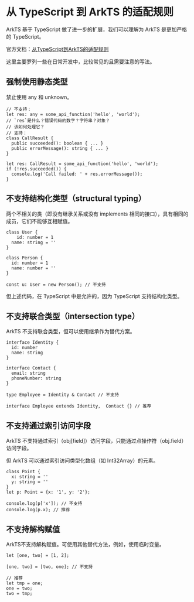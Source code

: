 # 从 TypeScript 到 ArkTS 的适配规则

ArkTS 基于 TypeScript 做了进一步的扩展，我们可以理解为 ArkTS 是更加严格的 TypeScript。

官方文档：[从TypeScript到ArkTS的适配规则](https://developer.huawei.com/consumer/cn/doc/harmonyos-guides-V5/typescript-to-arkts-migration-guide-V5)

这里主要罗列一些在日常开发中，比较常见的且需要注意的写法。

## 强制使用静态类型

禁止使用 any 和 unknown。

```tsx
// 不支持：
let res: any = some_api_function('hello', 'world');
// `res`是什么？错误代码的数字？字符串？对象？
// 该如何处理它？
// 支持：
class CallResult {
  public succeeded(): boolean { ... }
  public errorMessage(): string { ... }
}

let res: CallResult = some_api_function('hello', 'world');
if (!res.succeeded()) {
  console.log('Call failed: ' + res.errorMessage());
}
```

## 不支持结构化类型（structural typing）

两个不相关的类（即没有继承关系或没有 implements 相同的接口），具有相同的成员，它们不能够互相赋值。

```tsx
class User {
	id: number = 1
  name: string = ''
}

class Person {
  id: number = 1
  name: number = ''
}

const u: User = new Person(); // 不支持
```

但上述代码，在 TypeScript 中是允许的，因为 TypeScript 支持结构化类型。



## 不支持联合类型（intersection type）

ArkTS 不支持联合类型，但可以使用继承作为替代方案。

```tsx
interface Identity {
  id: number
  name: string
}

interface Contact {
  email: string
  phoneNumber: string
}

type Employee = Identity & Contact // 不支持

interface Employee extends Identity,  Contact {} // 推荐
```

## 不支持通过索引访问字段

ArkTS 不支持通过索引（obj[field]）访问字段，只能通过点操作符（obj.field）访问字段。

但 ArkTS 可以通过索引访问类型化数组（如 Int32Array）的元素。

```tsx
class Point {
  x: string = ''
  y: string = ''
}
let p: Point = {x: '1', y: '2'};

console.log(p['x']); // 不支持
console.log(p.x); // 推荐
```

## 不支持解构赋值

ArkTS不支持解构赋值。可使用其他替代方法，例如，使用临时变量。

```tsx
let [one, two] = [1, 2];

[one, two] = [two, one]; // 不支持

// 推荐
let tmp = one;
one = two;
two = tmp;
```

